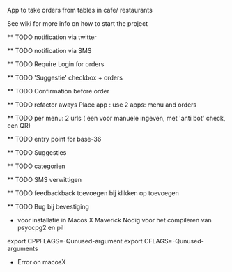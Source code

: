 App to take orders from tables in cafe/ restaurants

See wiki for more info on how to start the project


** TODO notification via twitter

** TODO notification via SMS

** TODO Require Login for orders

** TODO 'Suggestie' checkbox + orders

** TODO Confirmation before order

** TODO refactor aways Place app : use 2 apps: menu and orders

** TODO per menu: 2 urls ( een voor manuele ingeven, met 'anti bot' check, een QR)

** TODO entry point for base-36

** TODO Suggesties

** TODO categorien

** TODO SMS verwittigen

** TODO feedbackback toevoegen bij klikken op toevoegen

** TODO Bug bij bevestiging


* voor installatie in Macos X Maverick
Nodig voor het compileren van psyocpg2 en pil

export CPPFLAGS=-Qunused-argument
export CFLAGS=-Qunused-arguments

* Error on macosX